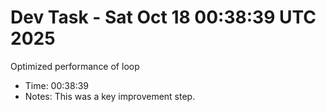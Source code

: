 # Dev Task - Sat Oct 18 00:38:39 UTC 2025
Optimized performance of loop
- Time: 00:38:39
- Notes: This was a key improvement step.
